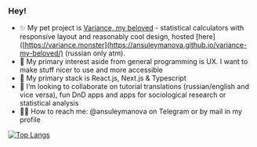 ### Hey!

- ✨ My pet project is [Variance, my beloved](https://github.com/ansuleymanova/variance-my-beloved) - statistical calculators with responsive layout and reasonably cool design, hosted [here]([https://variance.monster](https://ansuleymanova.github.io/variance-my-beloved/) (russian only atm).
- 👀 My primary interest aside from general programming is UX. I want to make stuff nicer to use and more accessible
- 🌱 My primary stack is React.js, Next.js & Typescript
- 🫧 I’m looking to collaborate on tutorial translations (russian/english and vice versa), fun DnD apps and apps for sociological research or statistical analysis
- 🤳🏼 How to reach me: @ansuleymanova on Telegram or by mail in my profile

[![Top Langs](https://github-readme-stats.vercel.app/api/top-langs/?username=ansuleymanova&layout=compact)](https://github.com/anuraghazra/github-readme-stats)
